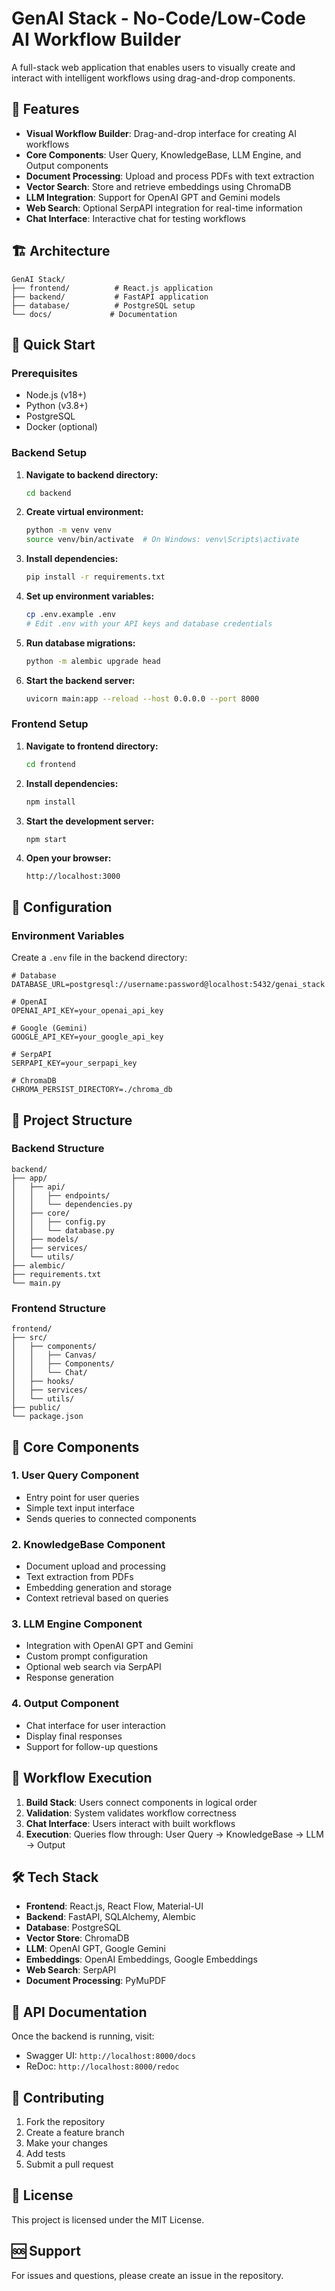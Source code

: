 # GenAI Stack - No-Code/Low-Code AI Workflow Builder

A full-stack web application that enables users to visually create and interact with intelligent workflows using drag-and-drop components.

## 🎯 Features

- **Visual Workflow Builder**: Drag-and-drop interface for creating AI workflows
- **Core Components**: User Query, KnowledgeBase, LLM Engine, and Output components
- **Document Processing**: Upload and process PDFs with text extraction
- **Vector Search**: Store and retrieve embeddings using ChromaDB
- **LLM Integration**: Support for OpenAI GPT and Gemini models
- **Web Search**: Optional SerpAPI integration for real-time information
- **Chat Interface**: Interactive chat for testing workflows

## 🏗️ Architecture

```
GenAI Stack/
├── frontend/          # React.js application
├── backend/           # FastAPI application
├── database/          # PostgreSQL setup
└── docs/             # Documentation
```

## 🚀 Quick Start

### Prerequisites

- Node.js (v18+)
- Python (v3.8+)
- PostgreSQL
- Docker (optional)

### Backend Setup

1. **Navigate to backend directory:**
   ```bash
   cd backend
   ```

2. **Create virtual environment:**
   ```bash
   python -m venv venv
   source venv/bin/activate  # On Windows: venv\Scripts\activate
   ```

3. **Install dependencies:**
   ```bash
   pip install -r requirements.txt
   ```

4. **Set up environment variables:**
   ```bash
   cp .env.example .env
   # Edit .env with your API keys and database credentials
   ```

5. **Run database migrations:**
   ```bash
   python -m alembic upgrade head
   ```

6. **Start the backend server:**
   ```bash
   uvicorn main:app --reload --host 0.0.0.0 --port 8000
   ```

### Frontend Setup

1. **Navigate to frontend directory:**
   ```bash
   cd frontend
   ```

2. **Install dependencies:**
   ```bash
   npm install
   ```

3. **Start the development server:**
   ```bash
   npm start
   ```

4. **Open your browser:**
   ```
   http://localhost:3000
   ```

## 🔧 Configuration

### Environment Variables

Create a `.env` file in the backend directory:

```env
# Database
DATABASE_URL=postgresql://username:password@localhost:5432/genai_stack

# OpenAI
OPENAI_API_KEY=your_openai_api_key

# Google (Gemini)
GOOGLE_API_KEY=your_google_api_key

# SerpAPI
SERPAPI_KEY=your_serpapi_key

# ChromaDB
CHROMA_PERSIST_DIRECTORY=./chroma_db
```

## 📁 Project Structure

### Backend Structure
```
backend/
├── app/
│   ├── api/
│   │   ├── endpoints/
│   │   └── dependencies.py
│   ├── core/
│   │   ├── config.py
│   │   └── database.py
│   ├── models/
│   ├── services/
│   └── utils/
├── alembic/
├── requirements.txt
└── main.py
```

### Frontend Structure
```
frontend/
├── src/
│   ├── components/
│   │   ├── Canvas/
│   │   ├── Components/
│   │   └── Chat/
│   ├── hooks/
│   ├── services/
│   └── utils/
├── public/
└── package.json
```

## 🎨 Core Components

### 1. User Query Component
- Entry point for user queries
- Simple text input interface
- Sends queries to connected components

### 2. KnowledgeBase Component
- Document upload and processing
- Text extraction from PDFs
- Embedding generation and storage
- Context retrieval based on queries

### 3. LLM Engine Component
- Integration with OpenAI GPT and Gemini
- Custom prompt configuration
- Optional web search via SerpAPI
- Response generation

### 4. Output Component
- Chat interface for user interaction
- Display final responses
- Support for follow-up questions

## 🔄 Workflow Execution

1. **Build Stack**: Users connect components in logical order
2. **Validation**: System validates workflow correctness
3. **Chat Interface**: Users interact with built workflows
4. **Execution**: Queries flow through: User Query → KnowledgeBase → LLM → Output

## 🛠️ Tech Stack

- **Frontend**: React.js, React Flow, Material-UI
- **Backend**: FastAPI, SQLAlchemy, Alembic
- **Database**: PostgreSQL
- **Vector Store**: ChromaDB
- **LLM**: OpenAI GPT, Google Gemini
- **Embeddings**: OpenAI Embeddings, Google Embeddings
- **Web Search**: SerpAPI
- **Document Processing**: PyMuPDF

## 📝 API Documentation

Once the backend is running, visit:
- Swagger UI: `http://localhost:8000/docs`
- ReDoc: `http://localhost:8000/redoc`

## 🤝 Contributing

1. Fork the repository
2. Create a feature branch
3. Make your changes
4. Add tests
5. Submit a pull request

## 📄 License

This project is licensed under the MIT License.

## 🆘 Support

For issues and questions, please create an issue in the repository. 